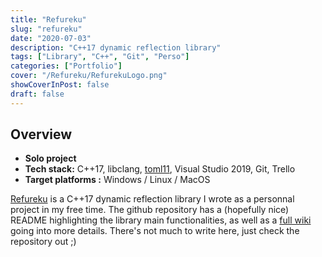 ```yaml
---
title: "Refureku"
slug: "refureku"
date: "2020-07-03"
description: "C++17 dynamic reflection library"
tags: ["Library", "C++", "Git", "Perso"]
categories: ["Portfolio"]
cover: "/Refureku/RefurekuLogo.png"
showCoverInPost: false
draft: false
---
```


## Overview
- **Solo project**
- **Tech stack:** C++17, libclang, [toml11](https://github.com/ToruNiina/toml11), Visual Studio 2019, Git, Trello
- **Target platforms :** Windows / Linux / MacOS

[Refureku](https://github.com/jsoysouvanh/Refureku) is a C++17 dynamic reflection library I wrote as a personnal project in my free time. The github repository has a (hopefully nice) README highlighting the library main functionalities, as well as a [full wiki](https://github.com/jsoysouvanh/Refureku/wiki) going into more details. There's not much to write here, just check the repository out ;)